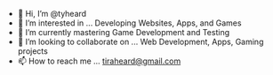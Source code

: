- 👋 Hi, I’m @tyheard
- 👀 I’m interested in ... Developing Websites, Apps, and Games
- 🌱 I’m currently mastering Game Development and Testing
- 💞️ I’m looking to collaborate on ... Web Development, Apps, Gaming projects
- 📫 How to reach me ... tiraheard@gmail.com

<!---
tyheard/tyheard is a ✨ special ✨ repository because its `README.md` (this file) appears on your GitHub profile.
You can click the Preview link to take a look at your changes.
--->
